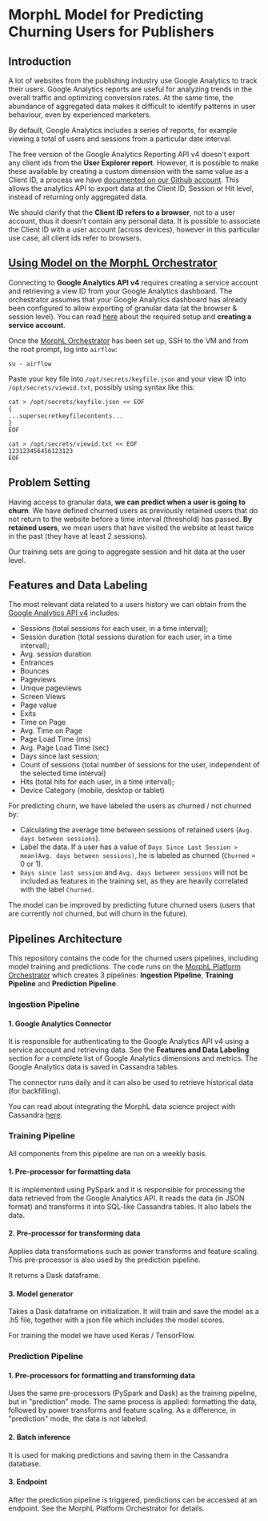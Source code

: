 # MorphL Model for Predicting Churning Users for Publishers

## Introduction

A lot of websites from the publishing industry use Google Analytics to track their users. Google Analytics reports are useful for analyzing trends in the overall traffic and optimizing conversion rates. At the same time, the abundance of aggregated data makes it difficult to identify patterns in user behaviour, even by experienced marketers.

By default, Google Analytics includes a series of reports, for example viewing a total of users and sessions from a particular date interval.

The free version of the Google Analytics Reporting API v4 doesn't export any client ids from the **User Explorer report**. However, it is possible to make these available by creating a custom dimension with the same value as a Client ID, a process we have [documented on our Github account](https://github.com/Morphl-AI/MorphL-Collectors-Requirements/tree/master/google-analytics). This allows the analytics API to export data at the Client ID, Session or Hit level, instead of returning only aggregated data.

We should clarify that the **Client ID refers to a browser**, not to a user account, thus it doesn't contain any personal data. It is possible to associate the Client ID with a user account (across devices), however in this particular use case, all client ids refer to browsers.

## [Using Model on the MorphL Orchestrator](#orchestrator-setup)

Connecting to **Google Analytics API v4** requires creating a service account and retrieving a view ID from your Google Analytics dashboard. The orchestrator assumes that your Google Analytics dashboard has already been configured to allow exporting of granular data (at the browser & session level). You can read [here](https://github.com/Morphl-Project/MorphL-Collectors/tree/master/google-analytics) about the required setup and **creating a service account**.

Once the [MorphL Orchestrator](https://github.com/Morphl-AI/MorphL-Orchestrator) has been set up, SSH to the VM and from the root prompt, log into `airflow`:

```
su - airflow
```

Paste your key file into `/opt/secrets/keyfile.json` and your view ID into `/opt/secrets/viewid.txt`, possibly using syntax like this:

```
cat > /opt/secrets/keyfile.json << EOF
{
...supersecretkeyfilecontents...
}
EOF

cat > /opt/secrets/viewid.txt << EOF
123123456456123123
EOF
```

## Problem Setting

Having access to granular data, **we can predict when a user is going to churn**. We have defined churned users as previously retained users that do not return to the website before a time interval (threshold) has passed. **By retained users**, we mean users that have visited the website at least twice in the past (they have at least 2 sessions).

Our training sets are going to aggregate session and hit data at the user level.

## Features and Data Labeling

The most relevant data related to a users history we can obtain from the [Google Analytics API v4](https://developers.google.com/analytics/devguides/reporting/core/dimsmets) includes:

- Sessions (total sessions for each user, in a time interval);
- Session duration (total sessions duration for each user, in a time interval);
- Avg. session duration
- Entrances
- Bounces
- Pageviews
- Unique pageviews
- Screen Views
- Page value
- Exits
- Time on Page
- Avg. Time on Page
- Page Load Time (ms)
- Avg. Page Load Time (sec)
- Days since last session;
- Count of sessions (total number of sessions for the user, independent of the selected time interval)
- Hits (total hits for each user, in a time interval);
- Device Category (mobile, desktop or tablet)

For predicting churn, we have labeled the users as churned / not churned by:

- Calculating the average time between sessions of retained users (`Avg. days between sessions`).
- Label the data. If a user has a value of `Days Since Last Session > mean(Avg. days between sessions)`, he is labeled as churned (`Churned` = 0 or 1).
- `Days since last session` and `Avg. days between sessions` will not be included as features in the training set, as they are heavily correlated with the label `Churned.`

The model can be improved by predicting future churned users (users that are currently not churned, but will churn in the future).

## Pipelines Architecture

This repository contains the code for the churned users pipelines, including model training and predictions. The code runs on the [MorphL Platform Orchestrator](https://github.com/Morphl-AI/MorphL-Orchestrator) which creates 3 pipelines: **Ingestion Pipeline**, **Training Pipeline** and **Prediction Pipeline**.

### Ingestion Pipeline

#### 1. Google Analytics Connector

It is responsible for authenticating to the Google Analytics API v4 using a service account and retrieving data. See the **Features and Data Labeling** section for a complete list of Google Analytics dimensions and metrics. The Google Analytics data is saved in Cassandra tables.

The connector runs daily and it can also be used to retrieve historical data (for backfilling).

You can read about integrating the MorphL data science project with Cassandra [here](https://github.com/Morphl-AI/MorphL-Community-Edition/wiki/Integrating-the-MorphL-data-science-project-with-Cassandra).

### Training Pipeline

All components from this pipeline are run on a weekly basis.

#### 1. Pre-processor for formatting data

It is implemented using PySpark and it is responsible for processing the data retrieved from the Google Analytics API. It reads the data (in JSON format) and transforms it into SQL-like Cassandra tables. It also labels the data.

#### 2. Pre-processor for transforming data

Applies data transformations such as power transforms and feature scaling. This pre-processor is also used by the prediction pipeline.

It returns a Dask dataframe.

#### 3. Model generator

Takes a Dask dataframe on initialization. It will train and save the model as a .h5 file, together with a json file which includes the model scores.

For training the model we have used Keras / TensorFlow.

### Prediction Pipeline

#### 1. Pre-processors for formatting and transforming data

Uses the same pre-processors (PySpark and Dask) as the training pipeline, but in "prediction" mode. The same process is applied: formatting the data, followed by power transforms and feature scaling. As a difference, in "prediction" mode, the data is not labeled.

#### 2. Batch inference

It is used for making predictions and saving them in the Cassandra database.

#### 3. Endpoint

After the prediction pipeline is triggered, predictions can be accessed at an endpoint. See the MorphL Platform Orchestrator for details.
